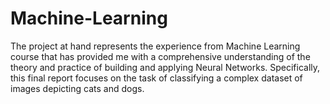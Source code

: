 # Machine-Learning
The project at hand represents the experience from Machine Learning course that has provided me with a comprehensive understanding of the theory and practice of building and applying Neural Networks. Specifically, this final report focuses on the task of classifying a complex dataset of images depicting cats and dogs. 
